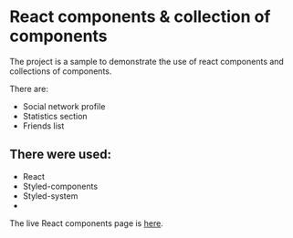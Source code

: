 # React components & collection of components

The project is a sample to demonstrate the use of react components and
collections of components.

There are:

- Social network profile
- Statistics section
- Friends list

## There were used:

- React
- Styled-components
- Styled-system
- 

The live React components page is
[here](https://marisereda.github.io/goit-react-hw-01/).
